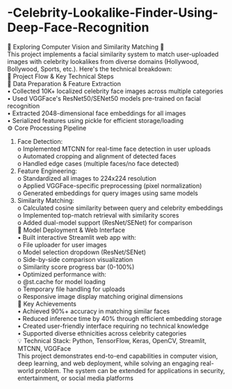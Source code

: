 # -Celebrity-Lookalike-Finder-Using-Deep-Face-Recognition
🚀 Exploring Computer Vision and Similarity Matching 🚀\
This project implements a facial similarity system to match user-uploaded images with celebrity lookalikes from diverse domains (Hollywood, Bollywood, Sports, etc.). Here's the technical breakdown:\
🔹 Project Flow & Key Technical Steps\
📂 Data Preparation & Feature Extraction\
•	Collected 10K+ localized celebrity face images across multiple categories\
•	Used VGGFace's ResNet50/SENet50 models pre-trained on facial recognition\
•	Extracted 2048-dimensional face embeddings for all images\
•	Serialized features using pickle for efficient storage/loading\
⚙️ Core Processing Pipeline
1.	Face Detection:\
o	Implemented MTCNN for real-time face detection in user uploads\
o	Automated cropping and alignment of detected faces\
o	Handled edge cases (multiple faces/no face detected)
2.	Feature Engineering:\
o	Standardized all images to 224x224 resolution\
o	Applied VGGFace-specific preprocessing (pixel normalization)\
o	Generated embeddings for query images using same models
3.	Similarity Matching:\
o	Calculated cosine similarity between query and celebrity embeddings\
o	Implemented top-match retrieval with similarity scores\
o	Added dual-model support (ResNet/SENet) for comparison\
🤖 Model Deployment & Web Interface\
•	Built interactive Streamlit web app with:\
o	File uploader for user images\
o	Model selection dropdown (ResNet/SENet)\
o	Side-by-side comparison visualization\
o	Similarity score progress bar (0-100%)\
•	Optimized performance with:\
o	@st.cache for model loading\
o	Temporary file handling for uploads\
o	Responsive image display matching original dimensions\
🚀 Key Achievements\
•	Achieved 90%+ accuracy in matching similar faces\
•	Reduced inference time by 40% through efficient embedding storage\
•	Created user-friendly interface requiring no technical knowledge\
•	Supported diverse ethnicities across celebrity categories\
💡 Technical Stack: Python, TensorFlow, Keras, OpenCV, Streamlit, MTCNN, VGGFace\
This project demonstrates end-to-end capabilities in computer vision, deep learning, and web deployment, while solving an engaging real-world problem. The system can be extended for applications in security, entertainment, or social media platforms
